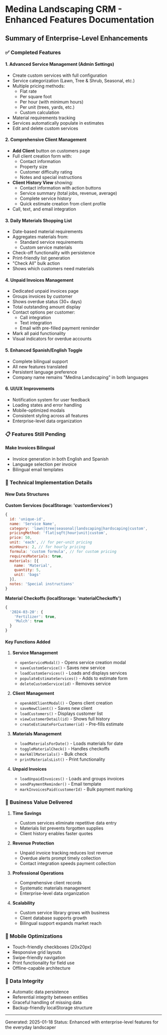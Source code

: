 # Medina Landscaping CRM - Enhanced Features Documentation

## Summary of Enterprise-Level Enhancements

### ✅ Completed Features

#### 1. **Advanced Service Management** (Admin Settings)
- Create custom services with full configuration
- Service categorization (Lawn, Tree & Shrub, Seasonal, etc.)
- Multiple pricing methods:
  - Flat rate
  - Per square foot
  - Per hour (with minimum hours)
  - Per unit (trees, yards, etc.)
  - Custom calculation
- Material requirements tracking
- Services automatically populate in estimates
- Edit and delete custom services

#### 2. **Comprehensive Client Management**
- **Add Client** button on customers page
- Full client creation form with:
  - Contact information
  - Property size
  - Customer difficulty rating
  - Notes and special instructions
- **Client History View** showing:
  - Contact information with action buttons
  - Service summary (total jobs, revenue, average)
  - Complete service history
  - Quick estimate creation from client profile
- Call, text, and email integration

#### 3. **Daily Materials Shopping List**
- Date-based material requirements
- Aggregates materials from:
  - Standard service requirements
  - Custom service materials
- Check-off functionality with persistence
- Print-friendly list generation
- "Check All" bulk action
- Shows which customers need materials

#### 4. **Unpaid Invoices Management**
- Dedicated unpaid invoices page
- Groups invoices by customer
- Shows overdue status (30+ days)
- Total outstanding amount display
- Contact options per customer:
  - Call integration
  - Text integration
  - Email with pre-filled payment reminder
- Mark all paid functionality
- Visual indicators for overdue accounts

#### 5. **Enhanced Spanish/English Toggle**
- Complete bilingual support
- All new features translated
- Persistent language preference
- Company name remains "Medina Landscaping" in both languages

#### 6. **UI/UX Improvements**
- Notification system for user feedback
- Loading states and error handling
- Mobile-optimized modals
- Consistent styling across all features
- Enterprise-level data organization

### 📋 Features Still Pending

#### Make Invoices Bilingual
- Invoice generation in both English and Spanish
- Language selection per invoice
- Bilingual email templates

### 🔧 Technical Implementation Details

#### New Data Structures

**Custom Services (localStorage: 'customServices')**
```javascript
{
  id: 'unique-id',
  name: 'Service Name',
  category: 'lawn|tree|seasonal|landscaping|hardscaping|custom',
  pricingMethod: 'flat|sqft|hour|unit|custom',
  price: 50,
  unit: 'each', // for per-unit pricing
  minHours: 2, // for hourly pricing
  formula: 'custom formula', // for custom pricing
  requiresMaterials: true,
  materials: [{
    name: 'Material',
    quantity: 5,
    unit: 'bags'
  }],
  notes: 'Special instructions'
}
```

**Material Checkoffs (localStorage: 'materialCheckoffs')**
```javascript
{
  '2024-03-20': {
    'Fertilizer': true,
    'Mulch': true
  }
}
```

#### Key Functions Added

1. **Service Management**
   - `openServiceModal()` - Opens service creation modal
   - `saveCustomService()` - Saves new service
   - `loadCustomServices()` - Loads and displays services
   - `populateEstimateServices()` - Adds to estimate form
   - `deleteCustomService(id)` - Removes service

2. **Client Management**
   - `openAddClientModal()` - Opens client creation
   - `saveNewClient()` - Saves new client
   - `loadCustomers()` - Displays customer list
   - `viewCustomerDetail(id)` - Shows full history
   - `createEstimateForCustomer(id)` - Pre-fills estimate

3. **Materials Management**
   - `loadMaterialsForDate()` - Loads materials for date
   - `toggleMaterialCheck()` - Handles checkoffs
   - `markAllMaterials()` - Bulk check
   - `printMaterialsList()` - Print functionality

4. **Unpaid Invoices**
   - `loadUnpaidInvoices()` - Loads and groups invoices
   - `sendPaymentReminder()` - Email template
   - `markInvoicesPaid(customerId)` - Bulk payment marking

### 🎯 Business Value Delivered

1. **Time Savings**
   - Custom services eliminate repetitive data entry
   - Materials list prevents forgotten supplies
   - Client history enables faster quotes

2. **Revenue Protection**
   - Unpaid invoice tracking reduces lost revenue
   - Overdue alerts prompt timely collection
   - Contact integration speeds payment collection

3. **Professional Operations**
   - Comprehensive client records
   - Systematic materials management
   - Enterprise-level data organization

4. **Scalability**
   - Custom service library grows with business
   - Client database supports growth
   - Bilingual support expands market reach

### 📱 Mobile Optimizations

- Touch-friendly checkboxes (20x20px)
- Responsive grid layouts
- Swipe-friendly navigation
- Print functionality for field use
- Offline-capable architecture

### 🔐 Data Integrity

- Automatic data persistence
- Referential integrity between entities
- Graceful handling of missing data
- Backup-friendly localStorage structure

---
Generated: 2025-01-18
Status: Enhanced with enterprise-level features for the everyday landscaper